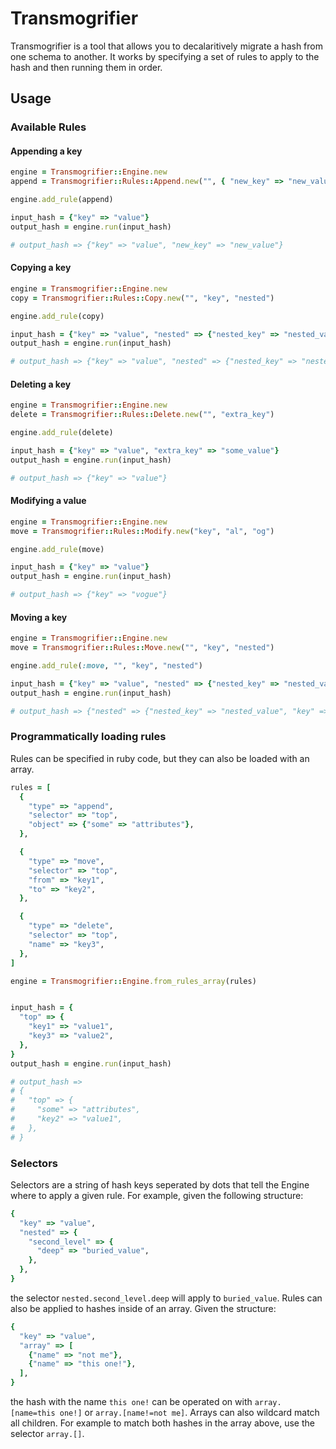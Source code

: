 # Transmogrifier

Transmogrifier is a tool that allows you to decalaritively migrate a hash from one schema to another. It works by specifying a set of rules to apply to the hash and then running them in order.

## Usage
### Available Rules
#### Appending a key
```ruby
engine = Transmogrifier::Engine.new
append = Transmogrifier::Rules::Append.new("", { "new_key" => "new_value" })

engine.add_rule(append)

input_hash = {"key" => "value"}
output_hash = engine.run(input_hash)

# output_hash => {"key" => "value", "new_key" => "new_value"}
```

#### Copying a key
```ruby
engine = Transmogrifier::Engine.new
copy = Transmogrifier::Rules::Copy.new("", "key", "nested")

engine.add_rule(copy)

input_hash = {"key" => "value", "nested" => {"nested_key" => "nested_value"}}
output_hash = engine.run(input_hash)

# output_hash => {"key" => "value", "nested" => {"nested_key" => "nested_value", "key" => "value"}}
```

#### Deleting  a key
```ruby
engine = Transmogrifier::Engine.new
delete = Transmogrifier::Rules::Delete.new("", "extra_key")

engine.add_rule(delete)

input_hash = {"key" => "value", "extra_key" => "some_value"}
output_hash = engine.run(input_hash)

# output_hash => {"key" => "value"}
```

#### Modifying a value
```ruby
engine = Transmogrifier::Engine.new
move = Transmogrifier::Rules::Modify.new("key", "al", "og")

engine.add_rule(move)

input_hash = {"key" => "value"}
output_hash = engine.run(input_hash)

# output_hash => {"key" => "vogue"}
```

#### Moving a key
```ruby
engine = Transmogrifier::Engine.new
move = Transmogrifier::Rules::Move.new("", "key", "nested")

engine.add_rule(:move, "", "key", "nested")

input_hash = {"key" => "value", "nested" => {"nested_key" => "nested_value"}}
output_hash = engine.run(input_hash)

# output_hash => {"nested" => {"nested_key" => "nested_value", "key" => "value"}}
```

### Programmatically loading rules
Rules can be specified in ruby code, but they can also be loaded with an array.
```ruby
rules = [
  {
    "type" => "append",
    "selector" => "top",
    "object" => {"some" => "attributes"},
  },

  {
    "type" => "move",
    "selector" => "top",
    "from" => "key1",
    "to" => "key2",
  },

  {
    "type" => "delete",
    "selector" => "top",
    "name" => "key3",
  },
]

engine = Transmogrifier::Engine.from_rules_array(rules)


input_hash = {
  "top" => {
    "key1" => "value1",
    "key3" => "value2",
  },
}
output_hash = engine.run(input_hash)

# output_hash => 
# { 
#   "top" => {
#     "some" => "attributes",
#     "key2" => "value1",
#   },
# }
```

### Selectors
Selectors are a string of hash keys seperated by dots that tell the Engine where to apply a given rule. For example, given the following structure:
```ruby
{ 
  "key" => "value", 
  "nested" => {
    "second_level" => {
      "deep" => "buried_value",
    },
  },
}
```
the selector `nested.second_level.deep` will apply to `buried_value`. Rules can also be applied to hashes inside of an array. Given the structure:
```ruby
{ 
  "key" => "value", 
  "array" => [
    {"name" => "not me"},
    {"name" => "this one!"},
  ],
}
```
the hash with the name `this one!` can be operated on with `array.[name=this one!]` or `array.[name!=not me]`. Arrays can also wildcard match all children. For example to match both hashes in the array above, use the selector `array.[]`.
